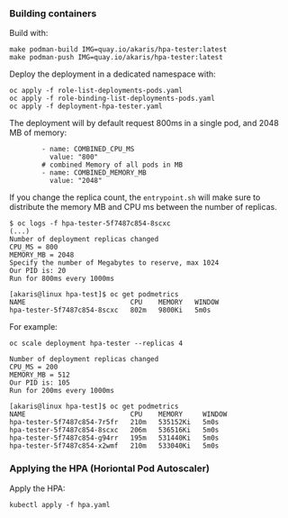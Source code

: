 ### Building containers 

Build with:
~~~
make podman-build IMG=quay.io/akaris/hpa-tester:latest
make podman-push IMG=quay.io/akaris/hpa-tester:latest
~~~

Deploy the deployment in a dedicated namespace with:
~~~
oc apply -f role-list-deployments-pods.yaml
oc apply -f role-binding-list-deployments-pods.yaml
oc apply -f deployment-hpa-tester.yaml
~~~

The deployment will by default request 800ms in a single pod, and 2048 MB of memory:
~~~
        - name: COMBINED_CPU_MS
          value: "800"
        # combined Memory of all pods in MB
        - name: COMBINED_MEMORY_MB
          value: "2048"
~~~

If you change the replica count, the `entrypoint.sh` will make sure to distribute the memory MB and CPU ms between the number of replicas.


~~~
$ oc logs -f hpa-tester-5f7487c854-8scxc
(...)
Number of deployment replicas changed
CPU_MS = 800
MEMORY_MB = 2048
Specify the number of Megabytes to reserve, max 1024
Our PID is: 20
Run for 800ms every 1000ms
~~~

~~~
[akaris@linux hpa-test]$ oc get podmetrics
NAME                          CPU    MEMORY   WINDOW
hpa-tester-5f7487c854-8scxc   802m   9800Ki   5m0s
~~~

For example:
~~~
oc scale deployment hpa-tester --replicas 4
~~~

~~~
Number of deployment replicas changed
CPU_MS = 200
MEMORY_MB = 512
Our PID is: 105
Run for 200ms every 1000ms
~~~

~~~
[akaris@linux hpa-test]$ oc get podmetrics
NAME                          CPU    MEMORY     WINDOW
hpa-tester-5f7487c854-7r5fr   210m   535152Ki   5m0s
hpa-tester-5f7487c854-8scxc   206m   536516Ki   5m0s
hpa-tester-5f7487c854-g94rr   195m   531440Ki   5m0s
hpa-tester-5f7487c854-x2wmf   210m   533040Ki   5m0s
~~~

### Applying the HPA (Horiontal Pod Autoscaler)

Apply the HPA:
~~~
kubectl apply -f hpa.yaml
~~~
